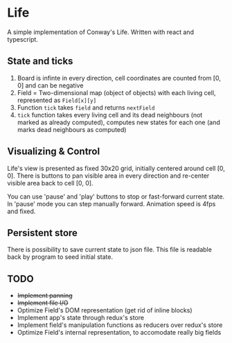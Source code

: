 # Life

A simple implementation of Conway's Life. Written with react and typescript.

## State and ticks

1) Board is infinte in every direction, cell coordinates are counted from [0, 0] and can be negative
2) Field = Two-dimensional map (object of objects) with each living cell, represented as `Field[x][y]`
3) Function `tick` takes `field` and returns `nextField`
4) `tick` function takes every living cell and its dead neighbours (not marked as already computed), computes new states for each one (and marks dead neighbours as computed)

## Visualizing & Control

Life's view is presented as fixed 30x20 grid, initially centered around cell [0, 0]. There is buttons to pan visible area in every direction and re-center visible area back to cell [0, 0].

You can use 'pause' and 'play' buttons to stop or fast-forward current state. In 'pause' mode you can step manually forward. Animation speed is 4fps and fixed.

## Persistent store

There is possibility to save current state to json file. This file is readable back by program to seed initial state.

## TODO

* ~~Implement panning~~
* ~~Implement file I/O~~
* Optimize Field's DOM representation (get rid of inline blocks)
* Implement app's state through redux's store
* Implement field's manipulation functions as reducers over redux's store
* Optimize Field's internal representation, to accomodate really big fields
